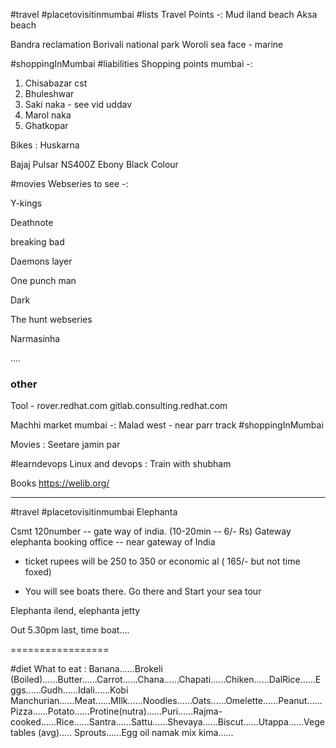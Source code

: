 #travel #placetovisitinmumbai #lists
Travel Points -:
Mud iland beach
Aksa beach

Bandra reclamation 
Borivali national park
Woroli sea face - marine


#shoppingInMumbai #liabilities 
Shopping points mumbai -:
1) Chisabazar cst
2) Bhuleshwar
3) Saki naka - see vid uddav
4) Marol naka 
5) Ghatkopar 

Bikes : 
Huskarna

Bajaj Pulsar NS400Z Ebony Black Colour



#movies
Webseries to see -:

Y-kings

Deathnote 

breaking bad

Daemons layer

One punch man

Dark

The hunt webseries 

Narmasinha

....

### other

Tool - rover.redhat.com
gitlab.consulting.redhat.com


Machhi market mumbai -:
Malad west - near parr track #shoppingInMumbai 


Movies :
Seetare jamin par


#learndevops
Linux and devops :
Train with shubham



Books
https://welib.org/


-------------

#travel #placetovisitinmumbai 
Elephanta

Csmt
120number -- gate way of india.
  (10-20min -- 6/- Rs)
Gateway elephanta booking office -- near gateway of India 

- ticket rupees will be 250 to 350 or economic al ( 165/- but not time foxed)

- You will see boats there. Go there and Start your sea tour

Elephanta ilend, elephanta jetty

Out 5.30pm last, time boat....


=================

#diet
What to eat :
Banana......Brokeli (Boiled)......Butter......Carrot......Chana......Chapati......Chiken......DalRice......Eggs......Gudh......Idali......Kobi Manchurian......Meat......MIlk......Noodles......Oats......Omelette......Peanut......Pizza......Potato......Protine(nutra)......Puri......Rajma-cooked......Rice......Santra......Sattu......Shevaya......Biscut......Utappa......Vegetables (avg).....
Sprouts......Egg oil namak mix kima......





